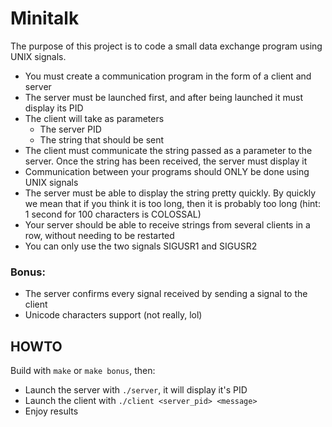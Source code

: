 # Minitalk

The purpose of this project is to code a small data exchange program
using UNIX signals.

- You must create a communication program in the form of a client and server
- The server must be launched first, and after being launched it must display its PID
- The client will take as parameters
    * The server PID
    * The string that should be sent
- The client must communicate the string passed as a parameter to the server. Once
      the string has been received, the server must display it
- Communication between your programs should ONLY be done using UNIX signals
- The server must be able to display the string pretty quickly. By quickly we mean
  that if you think it is too long, then it is probably too long (hint: 1 second for 100
  characters is COLOSSAL)
- Your server should be able to receive strings from several clients in a row, without
  needing to be restarted
- You can only use the two signals SIGUSR1 and SIGUSR2

### Bonus:

- The server confirms every signal received by sending a signal to the client
- Unicode characters support (not really, lol)

## HOWTO

Build with ``make`` or ``make bonus``, then:

- Launch the server with ``./server``, it will display it's PID
- Launch the client with ``./client <server_pid> <message>``
- Enjoy results

